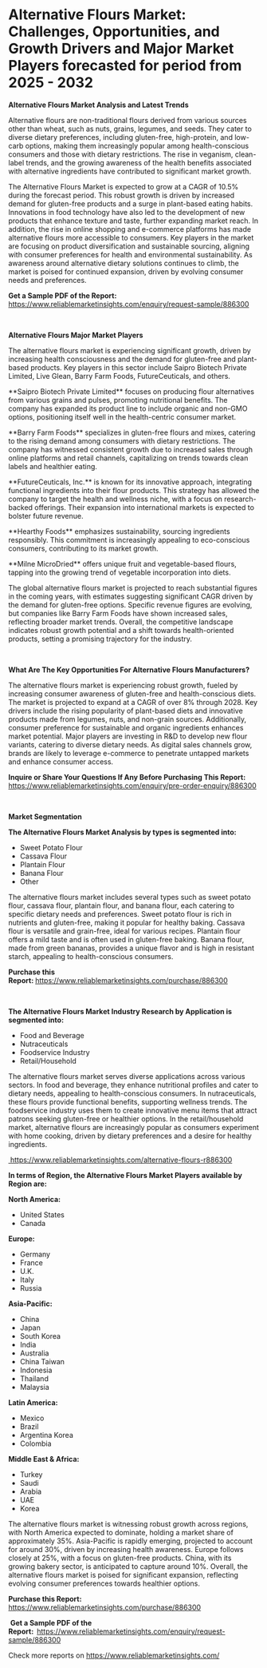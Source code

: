 <p><h1>Alternative Flours Market: Challenges, Opportunities, and Growth Drivers and Major Market Players forecasted for period from 2025 - 2032</h1></p><p><strong>Alternative Flours Market Analysis and Latest Trends</strong></p>
<p><p>Alternative flours are non-traditional flours derived from various sources other than wheat, such as nuts, grains, legumes, and seeds. They cater to diverse dietary preferences, including gluten-free, high-protein, and low-carb options, making them increasingly popular among health-conscious consumers and those with dietary restrictions. The rise in veganism, clean-label trends, and the growing awareness of the health benefits associated with alternative ingredients have contributed to significant market growth.</p><p>The Alternative Flours Market is expected to grow at a CAGR of 10.5% during the forecast period. This robust growth is driven by increased demand for gluten-free products and a surge in plant-based eating habits. Innovations in food technology have also led to the development of new products that enhance texture and taste, further expanding market reach. In addition, the rise in online shopping and e-commerce platforms has made alternative flours more accessible to consumers. Key players in the market are focusing on product diversification and sustainable sourcing, aligning with consumer preferences for health and environmental sustainability. As awareness around alternative dietary solutions continues to climb, the market is poised for continued expansion, driven by evolving consumer needs and preferences.</p></p>
<p><strong>Get a Sample PDF of the Report:&nbsp;</strong> <a href="https://www.reliablemarketinsights.com/enquiry/request-sample/886300?utm_campaign=2133&utm_medium=2&utm_source=Github&utm_content=ia&utm_term=14022025&utm_id=alternative-flours">https://www.reliablemarketinsights.com/enquiry/request-sample/886300</a></p>
<p>&nbsp;</p>
<p><strong>Alternative Flours Major Market Players</strong></p>
<p><p>The alternative flours market is experiencing significant growth, driven by increasing health consciousness and the demand for gluten-free and plant-based products. Key players in this sector include Saipro Biotech Private Limited, Live Glean, Barry Farm Foods, FutureCeuticals, and others.</p><p>**Saipro Biotech Private Limited** focuses on producing flour alternatives from various grains and pulses, promoting nutritional benefits. The company has expanded its product line to include organic and non-GMO options, positioning itself well in the health-centric consumer market.</p><p>**Barry Farm Foods** specializes in gluten-free flours and mixes, catering to the rising demand among consumers with dietary restrictions. The company has witnessed consistent growth due to increased sales through online platforms and retail channels, capitalizing on trends towards clean labels and healthier eating.</p><p>**FutureCeuticals, Inc.** is known for its innovative approach, integrating functional ingredients into their flour products. This strategy has allowed the company to target the health and wellness niche, with a focus on research-backed offerings. Their expansion into international markets is expected to bolster future revenue.</p><p>**Hearthy Foods** emphasizes sustainability, sourcing ingredients responsibly. This commitment is increasingly appealing to eco-conscious consumers, contributing to its market growth.</p><p>**Milne MicroDried** offers unique fruit and vegetable-based flours, tapping into the growing trend of vegetable incorporation into diets.</p><p>The global alternative flours market is projected to reach substantial figures in the coming years, with estimates suggesting significant CAGR driven by the demand for gluten-free options. Specific revenue figures are evolving, but companies like Barry Farm Foods have shown increased sales, reflecting broader market trends. Overall, the competitive landscape indicates robust growth potential and a shift towards health-oriented products, setting a promising trajectory for the industry.</p></p>
<p>&nbsp;</p>
<p><strong>What Are The Key Opportunities For Alternative Flours Manufacturers?</strong></p>
<p><p>The alternative flours market is experiencing robust growth, fueled by increasing consumer awareness of gluten-free and health-conscious diets. The market is projected to expand at a CAGR of over 8% through 2028. Key drivers include the rising popularity of plant-based diets and innovative products made from legumes, nuts, and non-grain sources. Additionally, consumer preference for sustainable and organic ingredients enhances market potential. Major players are investing in R&D to develop new flour variants, catering to diverse dietary needs. As digital sales channels grow, brands are likely to leverage e-commerce to penetrate untapped markets and enhance consumer access.</p></p>
<p><strong>Inquire or Share Your Questions If Any Before Purchasing This Report:</strong> <a href="https://www.reliablemarketinsights.com/enquiry/pre-order-enquiry/886300?utm_campaign=2133&utm_medium=2&utm_source=Github&utm_content=ia&utm_term=14022025&utm_id=alternative-flours">https://www.reliablemarketinsights.com/enquiry/pre-order-enquiry/886300</a></p>
<p>&nbsp;</p>
<p><strong>Market Segmentation</strong></p>
<p><strong>The Alternative Flours Market Analysis by types is segmented into:</strong></p>
<p><ul><li>Sweet Potato Flour</li><li>Cassava Flour</li><li>Plantain Flour</li><li>Banana Flour</li><li>Other</li></ul></p>
<p><p>The alternative flours market includes several types such as sweet potato flour, cassava flour, plantain flour, and banana flour, each catering to specific dietary needs and preferences. Sweet potato flour is rich in nutrients and gluten-free, making it popular for healthy baking. Cassava flour is versatile and grain-free, ideal for various recipes. Plantain flour offers a mild taste and is often used in gluten-free baking. Banana flour, made from green bananas, provides a unique flavor and is high in resistant starch, appealing to health-conscious consumers.</p></p>
<p><strong>Purchase this Report:&nbsp;</strong><a href="https://www.reliablemarketinsights.com/purchase/886300?utm_campaign=2133&utm_medium=2&utm_source=Github&utm_content=ia&utm_term=14022025&utm_id=alternative-flours">https://www.reliablemarketinsights.com/purchase/886300</a></p>
<p>&nbsp;</p>
<p><strong>The Alternative Flours Market Industry Research by Application is segmented into:</strong></p>
<p><ul><li>Food and Beverage</li><li>Nutraceuticals</li><li>Foodservice Industry</li><li>Retail/Household</li></ul></p>
<p><p>The alternative flours market serves diverse applications across various sectors. In food and beverage, they enhance nutritional profiles and cater to dietary needs, appealing to health-conscious consumers. In nutraceuticals, these flours provide functional benefits, supporting wellness trends. The foodservice industry uses them to create innovative menu items that attract patrons seeking gluten-free or healthier options. In the retail/household market, alternative flours are increasingly popular as consumers experiment with home cooking, driven by dietary preferences and a desire for healthy ingredients.</p></p>
<p><a href="https://www.reliablemarketinsights.com/alternative-flours-r886300?utm_campaign=2133&utm_medium=2&utm_source=Github&utm_content=ia&utm_term=14022025&utm_id=alternative-flours">&nbsp;https://www.reliablemarketinsights.com/alternative-flours-r886300</a></p>
<p><strong>In terms of Region, the Alternative Flours Market Players available by Region are:</strong></p>
<p>
    <p> <strong> North America: </strong>
        <ul>
            <li>United States</li>
            <li>Canada</li>
        </ul>
        </p> 
    <p> <strong> Europe: </strong>
        <ul>
            <li>Germany</li>
            <li>France</li>
            <li>U.K.</li>
            <li>Italy</li>
            <li>Russia</li>
        </ul>
        </p> 
    <p> <strong> Asia-Pacific: </strong>
        <ul>
            <li>China</li>
            <li>Japan</li>
            <li>South Korea</li>
            <li>India</li>
            <li>Australia</li>
            <li>China Taiwan</li>
            <li>Indonesia</li>
            <li>Thailand</li>
            <li>Malaysia</li>
        </ul>
        </p> 
    <p> <strong> Latin America: </strong>
        <ul>
            <li>Mexico</li>
            <li>Brazil</li>
            <li>Argentina Korea</li>
            <li>Colombia</li>
        </ul>
        </p> 
    <p> <strong> Middle East & Africa: </strong>
        <ul>
            <li>Turkey</li>
            <li>Saudi</li>
            <li>Arabia</li>
            <li>UAE</li>
            <li>Korea</li>
        </ul>
    </p>
    </p>
<p><p>The alternative flours market is witnessing robust growth across regions, with North America expected to dominate, holding a market share of approximately 35%. Asia-Pacific is rapidly emerging, projected to account for around 30%, driven by increasing health awareness. Europe follows closely at 25%, with a focus on gluten-free products. China, with its growing bakery sector, is anticipated to capture around 10%. Overall, the alternative flours market is poised for significant expansion, reflecting evolving consumer preferences towards healthier options.</p></p>
<p><strong>Purchase this Report: </strong><a href="https://www.reliablemarketinsights.com/purchase/886300?utm_campaign=2133&utm_medium=2&utm_source=Github&utm_content=ia&utm_term=14022025&utm_id=alternative-flours">https://www.reliablemarketinsights.com/purchase/886300</a></p>
<p>&nbsp;<strong>Get a Sample PDF of the Report:&nbsp;&nbsp;</strong><a href="https://www.reliablemarketinsights.com/enquiry/request-sample/886300?utm_campaign=2133&utm_medium=2&utm_source=Github&utm_content=ia&utm_term=14022025&utm_id=alternative-flours">https://www.reliablemarketinsights.com/enquiry/request-sample/886300</a></p>
<p><strong></strong></p>
<p>Check more reports on <a href="https://www.reliablemarketinsights.com/?utm_campaign=2133&utm_medium=2&utm_source=Github&utm_content=ia&utm_term=14022025&utm_id=alternative-flours">https://www.reliablemarketinsights.com/</a></p>